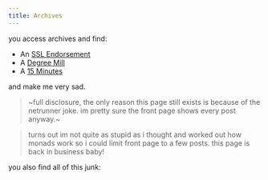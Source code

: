 ```yaml
---
title: Archives
---
```


you access archives and find:

* An [SSL Endorsement](https://netrunnerdb.com/en/card/21038)
* A [Degree Mill](https://netrunnerdb.com/en/card/21055)
* A [15 Minutes](https://netrunnerdb.com/en/card/09004)

and make me very sad.

> ~full disclosure, the only reason this page still exists is because of the netrunner joke. im pretty sure the front page shows every post anyway.~

> turns out im not quite as stupid as i thought and worked out how monads work so i could limit front page to a few posts. this page is back in business baby!

you also find all of this junk:
